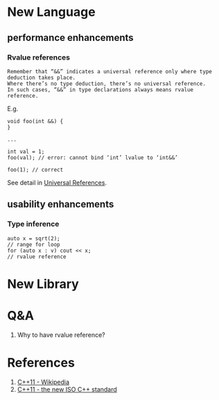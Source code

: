 
# New Language
## performance enhancements
### Rvalue references
```
Remember that “&&” indicates a universal reference only where type deduction takes place.  
Where there’s no type deduction, there’s no universal reference.  
In such cases, “&&” in type declarations always means rvalue reference. 
```

E.g.

```
void foo(int &&) {
}

...

int val = 1;
foo(val); // error: cannot bind ‘int’ lvalue to ‘int&&’

foo(1); // correct
```

See detail in [Universal References](https://isocpp.org/blog/2012/11/universal-references-in-c11-scott-meyers).

## usability enhancements
### Type inference
```
auto x = sqrt(2); 
// range for loop
for (auto x : v) cout << x;
// rvalue reference
```

# New Library

# Q&A
1. Why to have rvalue reference?

# References
1. [C++11 - Wikipedia](https://en.wikipedia.org/wiki/C%2B%2B11)
2. [C++11 - the new ISO C++ standard](http://www.stroustrup.com/C++11FAQ.html)
